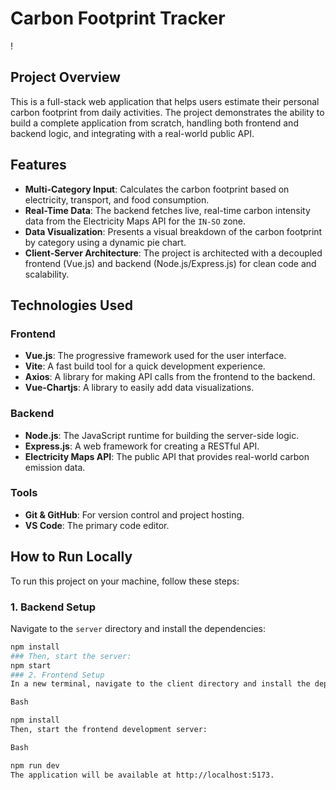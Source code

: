 # Carbon Footprint Tracker

!

## Project Overview

This is a full-stack web application that helps users estimate their personal carbon footprint from daily activities. The project demonstrates the ability to build a complete application from scratch, handling both frontend and backend logic, and integrating with a real-world public API.

## Features

- **Multi-Category Input**: Calculates the carbon footprint based on electricity, transport, and food consumption.
- **Real-Time Data**: The backend fetches live, real-time carbon intensity data from the Electricity Maps API for the `IN-SO` zone.
- **Data Visualization**: Presents a visual breakdown of the carbon footprint by category using a dynamic pie chart.
- **Client-Server Architecture**: The project is architected with a decoupled frontend (Vue.js) and backend (Node.js/Express.js) for clean code and scalability.

## Technologies Used

### Frontend
- **Vue.js**: The progressive framework used for the user interface.
- **Vite**: A fast build tool for a quick development experience.
- **Axios**: A library for making API calls from the frontend to the backend.
- **Vue-Chartjs**: A library to easily add data visualizations.

### Backend
- **Node.js**: The JavaScript runtime for building the server-side logic.
- **Express.js**: A web framework for creating a RESTful API.
- **Electricity Maps API**: The public API that provides real-world carbon emission data.

### Tools
- **Git & GitHub**: For version control and project hosting.
- **VS Code**: The primary code editor.

## How to Run Locally

To run this project on your machine, follow these steps:

### 1. Backend Setup

Navigate to the `server` directory and install the dependencies:
```bash
npm install
### Then, start the server:
npm start
### 2. Frontend Setup
In a new terminal, navigate to the client directory and install the dependencies:

Bash

npm install
Then, start the frontend development server:

Bash

npm run dev
The application will be available at http://localhost:5173.






